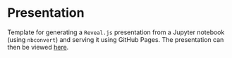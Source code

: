 # Presentation
Template for generating a `Reveal.js` presentation from a Jupyter notebook (using `nbconvert`) and serving it using GitHub Pages. The presentation can then be viewed [here](https://tristanvanleeuwen.github.io/Presentation/Presentation.html).
